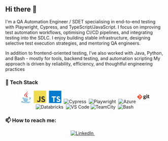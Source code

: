 ## Hi there 👋

I'm a QA Automation Engineer / SDET specialising in end-to-end testing with Playwright, Cypress, and TypeScript/JavaScript.
I focus on improving test automation workflows, optimising CI/CD pipelines, and integrating testing into the SDLC.
I enjoy building stable infrastructure, designing selective test execution strategies, and mentoring QA engineers.

In addition to frontend-oriented testing, I’ve also worked with Java, Python, and Bash - mostly for tools, backend testing, and automation scripting My approach is driven by reliability, efficiency, and thoughtful engineering practices




### 🧰 Tech Stack

<div align="center">
  <img src="https://github.com/devicons/devicon/blob/master/icons/java/java-original.svg" title="Java" alt="Java" width="40" height="40"/>
  <img src="https://github.com/devicons/devicon/blob/master/icons/javascript/javascript-original.svg" title="JavaScript" alt="JavaScript" width="40" height="40"/>&nbsp;
  <img src="https://github.com/devicons/devicon/blob/master/icons/typescript/typescript-original.svg" title="TypeScript" alt="TypeScript" width="40" height="40"/>&nbsp;
  <img src="https://avatars.githubusercontent.com/u/8908513?s=200&v=4" title="Cypress" alt="Cypress" width="40" height="40"/>&nbsp;
  <img src="https://playwright.dev/img/playwright-logo.svg" title="Playwright" alt="Playwright" width="40" height="40"/>&nbsp;
  <img src="https://cdn.jsdelivr.net/gh/devicons/devicon/icons/azure/azure-original.svg" title="Azure" alt="Azure" width="40" height="40"/>
  <img src="https://github.com/devicons/devicon/blob/master/icons/git/git-original-wordmark.svg" title="Git" **alt="Git" width="40" height="40"/>&nbsp;
  <img src="https://www.vectorlogo.zone/logos/databricks/databricks-icon.svg" title="Databricks" alt="Databricks" width="40" height="40"/>&nbsp;
  <img src="https://cdn.jsdelivr.net/gh/devicons/devicon/icons/vscode/vscode-original.svg" title="VS Code" alt="VS Code" width="40" height="40"/>
  <img src="https://worldvectorlogo.com/logos/teamcity-icon.svg" title="TeamCity" alt="TeamCity" width="40" height="40"/>&nbsp;
  <img src="https://commons.wikimedia.org/wiki/Special:FilePath/Bash_Logo_Colored.svg" title="Bash" alt="Bash" width="40" height="40"/>&nbsp;
  
</div>



### 📫 How to reach me: 

<p align="center">
  <a href="https://www.linkedin.com/in/sdet-sivathota/" target="_blank">
    <img src="https://cdn-icons-png.flaticon.com/512/174/174857.png" alt="LinkedIn" width="50" height="50">
  </a>
  &nbsp;&nbsp;&nbsp;&nbsp;
